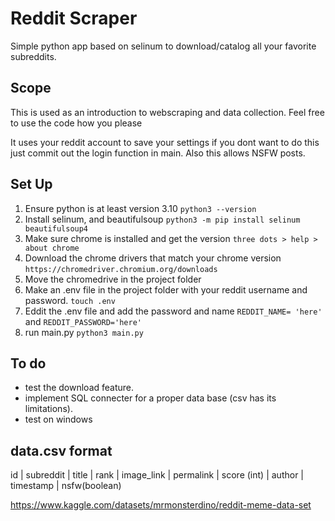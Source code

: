 # Reddit Scraper
Simple python app based on selinum to download/catalog all your favorite subreddits.


## Scope 
This is used as an introduction to webscraping and data collection. Feel free to use the code how you please


It uses your reddit account to save your settings if you dont want to do this just commit out the login function in main. Also this allows NSFW posts.


## Set Up
1. Ensure python is at least version 3.10 ```python3 --version```
2. Install selinum, and beautifulsoup ```python3 -m pip install selinum beautifulsoup4 ```
3. Make sure chrome is installed and get the version ```three dots > help > about chrome ```
4. Download the chrome drivers that match your chrome version ```https://chromedriver.chromium.org/downloads```
5. Move the chromedrive in the project folder
6. Make an .env file in the project folder with your reddit username and password. ```touch .env```
7. Eddit the .env file and add the password and name ```REDDIT_NAME= 'here'``` and ```REDDIT_PASSWORD='here'```
9. run main.py ```python3 main.py```

## To do 
* test the download feature.
* implement SQL connecter for a proper data base (csv has its limitations).
* test on windows 


## data.csv format
id | subreddit | title | rank | image_link | permalink | score (int) | author | timestamp | nsfw(boolean)

https://www.kaggle.com/datasets/mrmonsterdino/reddit-meme-data-set














